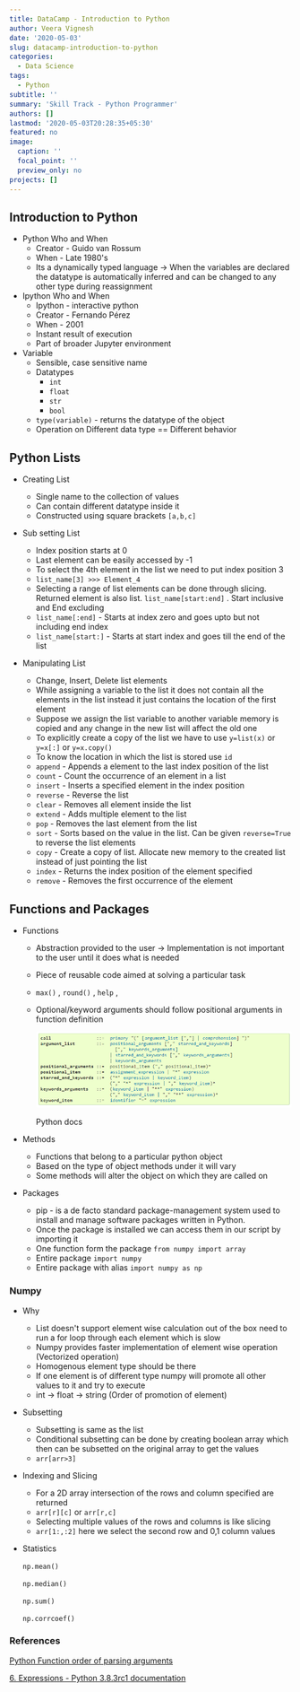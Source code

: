 ```yaml
---
title: DataCamp - Introduction to Python
author: Veera Vignesh
date: '2020-05-03'
slug: datacamp-introduction-to-python
categories:
  - Data Science
tags:
  - Python
subtitle: ''
summary: 'Skill Track - Python Programmer'
authors: []
lastmod: '2020-05-03T20:28:35+05:30'
featured: no
image:
  caption: ''
  focal_point: ''
  preview_only: no
projects: []
---
```

## Introduction to Python

- Python Who and When
    - Creator - Guido van Rossum
    - When - Late 1980's
    - Its a dynamically typed language → When the variables are declared the datatype is automatically inferred and can be changed to any other type during reassignment
- Ipython Who and When
    - Ipython - interactive python
    - Creator - Fernando Pérez
    - When - 2001
    - Instant result of execution
    - Part of broader Jupyter environment
- Variable
    - Sensible, case sensitive name
    - Datatypes
        - `int`
        - `float`
        - `str`
        - `bool`
    - `type(variable)` - returns the datatype of the object
    - Operation on Different data type == Different behavior

## Python Lists

- Creating List
    - Single name to the collection of values
    - Can contain different datatype inside it
    - Constructed using square brackets `[a,b,c]`
- Sub setting List
    - Index position starts at 0
    - Last element can be easily accessed by -1
    - To select the 4th element in the list we need to put index position 3
    - `list_name[3] >>> Element_4`
    - Selecting a range of list elements can be done through slicing. Returned element is also list. `list_name[start:end]` . Start inclusive and End excluding
    - `list_name[:end]` - Starts at index zero and goes upto but not including end index
    - `list_name[start:]` - Starts at start index and goes till the end of the list

- Manipulating List
    - Change, Insert, Delete list elements
    - While assigning a variable to the list it does not contain all the elements in the list instead it just contains the location of the first element
    - Suppose we assign the list variable to another variable memory is copied and any change in the new list will affect the old one
    - To explicitly create a copy of the list we have to use `y=list(x)` or `y=x[:]` or `y=x.copy()`
    - To know the location in which the list is stored use `id`
    - `append` - Appends a element to the last index position of the list
    - `count`  - Count the occurrence of an element in a list
    - `insert`  - Inserts a specified element in the index position
    - `reverse`  - Reverse the list
    - `clear`  - Removes all element inside the list
    - `extend`  - Adds multiple element to the list
    - `pop`  - Removes the last element from the list
    - `sort`  - Sorts based on the value in the list. Can be given `reverse=True` to reverse the list elements
    - `copy`  - Create a copy of list. Allocate new memory to the created list instead of just pointing the list
    - `index`  - Returns the index position of the element specified
    - `remove` - Removes the first occurrence of the element

## Functions and Packages

- Functions
    - Abstraction provided to the user → Implementation is not important to the user until it does what is needed
    - Piece of reusable code aimed at solving a particular task
    - `max()` , `round()` , `help` ,
    - Optional/keyword arguments should follow positional arguments in function definition

        ![Introduction%20to%20Python/Untitled.png](Untitled.png)

        Python docs

- Methods
    - Functions that belong to a particular python object
    - Based on the type of object methods under it will vary
    - Some methods will alter the object on which they are called on
- Packages
    - pip -  is a de facto standard package-management system used to install and manage software packages written in Python.
    - Once the package is installed we can access them in our script by importing it
    - One function form the package `from numpy import array`
    - Entire package `import numpy`
    - Entire package with alias `import numpy as np`

### Numpy

- Why
    - List doesn't support element wise calculation out of the box need to run a for loop through each element which is slow
    - Numpy provides faster implementation of element wise operation (Vectorized operation)
    - Homogenous element type should be there
    - If one element is of different type numpy will promote all other values to it and try to execute
    - int → float → string (Order of promotion of element)
- Subsetting
    - Subsetting is same as the list
    - Conditional subsetting can be done by creating boolean array which then can be subsetted on the original array to get the values
    - `arr[arr>3]`
- Indexing and Slicing
    - For a 2D array intersection of the rows and column specified are returned
    - `arr[r][c]` or `arr[r,c]`
    - Selecting multiple values of the rows and columns is like slicing
    - `arr[1:,:2]` here we select the second row and 0,1 column values
- Statistics

    `np.mean()`

    `np.median()`

    `np.sum()`

    `np.corrcoef()`

### References

[Python Function order of parsing arguments](https://community.dataquest.io/t/python-function-order-of-parsing-arguments/2846/8)

[6. Expressions - Python 3.8.3rc1 documentation](https://docs.python.org/3/reference/expressions.html#calls)